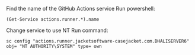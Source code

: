 Find the name of the GitHub Actions service
Run powershell:

```
(Get-Service actions.runner.*).name
```


Change service to use NT
Run command:

```
sc config "actions.runner.jacketsoftware-casejacket.com.DHALISERVER6" obj= "NT AUTHORITY\SYSTEM" type= own
```
